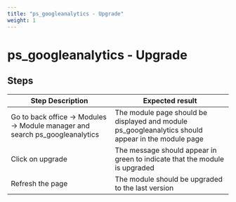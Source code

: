 ```yaml
---
title: "ps_googleanalytics - Upgrade"
weight: 1
---
```


# ps_googleanalytics - Upgrade
## Steps
| Step Description | Expected result |
| ----- | ----- |
| Go to back office -> Modules -> Module manager and search ps_googleanalytics | The module page should be displayed and module ps_googleanalytics should appear in the module page |
| Click on upgrade | The message should appear in green to indicate that the module is upgraded |
| Refresh the page | The module should be upgraded to the last version |
